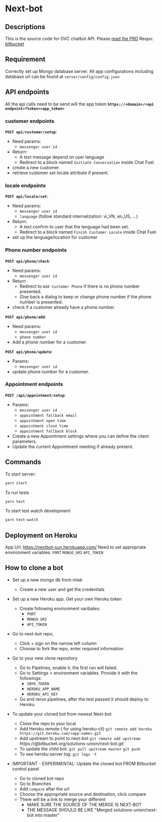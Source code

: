 # Next-bot

## Descriptions

This is the source code for OVC chatbot API.
Please [read the PRD](http://bit.ly/2voU8bQ)
Respo: [bitbucket](https://bitbucket.org/solutions-union/next-bot)

## Requirement
Correctly set up Mongo database server.
All app configurations including database url can be found at `server/config/config.json`

## API endpoints

All the api calls need to be send will the app token
**`https://<domain>/<api endpoint>?token=<app_token>`**

### customer endpoints

**`POST api/customer/setup`**:

- Need params:
    - `messenger user id`
- Return:
    - A text message depend on user language
    - Redirect to a block named `Initiate Conversation` inside Chat Fuel.
- create a new customer
- retrieve customer set locale attribute if present.

### locale endpoints
**`POST api/locale/set`**:
- Need params:
    - `messenger user id`
    - `language` (follow standard internalization: vi_VN, en_US, ...)
- Return:
    - A text confirm to user that the language had been set.
    - Redirect to a block named `Finish Customer Locale` inside Chat Fuel.
- set up the language/location for customer

### Phone number endpoints
**`POST api/phone/check`**:
- Need params:
    - `messenger user id`
- Return
    - Redirect to `Add Customer Phone` if there is no phone number presented.
    - Give back a dialog to keep or change phone number if the phone number is presented.
- check if a customer already have a phone number.

**`POST api/phone/add`**:
- Need params:
    - `messenger user id`
    - `phone number`
- Add a phone number for a customer.

**`POST api/phone/update`**:
- Params:
    - `messenger user id`
- update phone number for a customer.

### Appointment endpoints
**`POST /api/appointment/setup`**:
- Params:
    - `messenger user id`
    - `appointment fallback email`
    - `appointment open time`
    - `appointment close time`
    - `appointment fallback block`
- Create a new Appointment settings where you can define the client parameters.
- Update the current Appointment meeting if already present.

## Commands
To start server:
```bash
yarn start
```

To run tests
```bash
yarn test
```

To start test watch development
```bash
yarn test-watch
```

## Deployment on Heroku
App Url: https://nextbot-sun.herokuapp.com/
Need to set appropriate environment variables:
`PORT`
`MONGO_URI`
`API_TOKEN`

## How to clone a bot
- Set up a new mongo db from mlab
    - Create a new user and get the credentials
- Set up a new Heroku app. Get your own Heroku token
    - Create following environment varibales:
        - `PORT`
        - `MONGO_URI`
        - `API_TOKEN`
- Go to next-bot repo,
    - Click + sign on the narrow left column
    - Choose to fork the repo, enter required information
- Go to your new clone repository
    - Go to Pipelines, enable it, the first run will failed.
    - Go to Settings > environment variables. Provide it with the followings:
        - `SNYK_TOKEN`
        - `HEROKU_APP_NAME`
        - `HEROKU_API_KEY`
    - Go and rerun pipelines, after the test passed it should deploy to Heroku

- To update your cloned bot from newest Next-bot
    - Clone the repo to your local
    - Add Heroku remote ( for using heroku-cli)
    `git remote add heroku https://git.heroku.com/<app-name>.git`
    - Add upstream to point to next-bot
    `git remote add upstream `https://<username>@bitbucket.org/solutions-union/next-bot.git`
    - To update the child bot:
    `git pull upstream master`
    `git push`
    - To see heroku server log:
    `git logs -t`

- IMPORTANT - EXPERIMENTAL: Update the cloned bot FROM Bitbucket control panel
    - Go to cloned bot repo
    - Go to Branches
    - Add `compare` after the url
    - Choose the appropriate source and destination, click compare
    - There will be a link to merge your different
        - MAKE SURE THE SOURCE OF THE MERGE IS NEXT-BOT
        - THE MESSAGE SHOULD BE LIKE "Merged solutions-union/next-bot into master"
